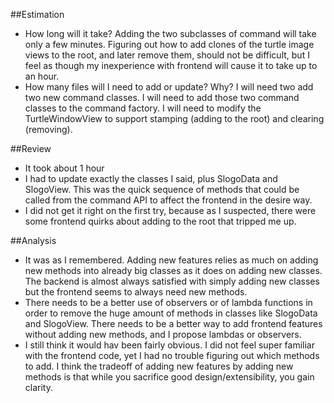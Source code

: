 ##Estimation
* How long will it take?
Adding the two subclasses of command will take only a few minutes. Figuring out how to add clones of the turtle image views to the root, and later remove them, should not be difficult, but I feel as though my inexperience with frontend will cause it to take up to an hour.
* How many files will I need to add or update? Why?
 I will need two add two new command classes. I will need to add those two command classes to the command factory. I will need to modify the TurtleWindowView to support stamping (adding to the root) and clearing (removing). 

##Review
* It took about 1 hour
* I had to update exactly the classes I said, plus SlogoData and SlogoView. This was the quick sequence of methods that could be called from the command API to affect the frontend in the desire way.
* I did not get it right on the first try, because as I suspected, there were some frontend quirks about adding to the root that tripped me up.

##Analysis
* It was as I remembered. Adding new features relies as much on adding new methods into already big classes as it does on adding new classes. The backend is almost always
  satisfied with simply adding new classes but the frontend seems to always need new methods.
* There needs to be a better use of observers or of lambda functions in order to remove the huge amount of methods in classes like SlogoData and SlogoView. There needs to be
 a better way to add frontend features without adding new methods, and I propose lambdas or observers. 
* I still think it would hav been fairly obvious. I did not feel super familiar with the frontend code, yet I had no trouble figuring out which methods to add. I think the tradeoff
of adding new features by adding new methods is that while you sacrifice good design/extensibility, you gain clarity. 